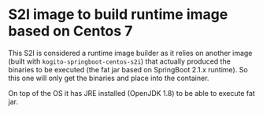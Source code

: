 # S2I image to build runtime image based on Centos 7

This S2I is considered a runtime image builder as it relies on another image
(built with `kogito-springboot-centos-s2i`) that actually produced the binaries to be executed
(the fat jar based on SpringBoot 2.1.x runtime). So this one will only get the binaries
and place into the container.

On top of the OS it has JRE installed (OpenJDK 1.8) to be able to execute fat jar.
